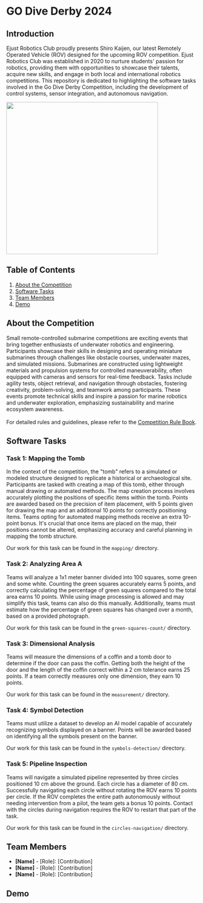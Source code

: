 # GO Dive Derby 2024

## Introduction
Ejust Robotics Club proudly presents Shiro Kaijen, our latest Remotely Operated Vehicle (ROV) designed for the upcoming ROV competition. Ejust Robotics Club was established in 2020 to nurture students' passion for robotics, providing them with opportunities to showcase their talents, acquire new skills, and engage in both local and international robotics competitions. This repository is dedicated to highlighting the software tasks involved in the Go Dive Derby Competition, including the development of control systems, sensor integration, and autonomous navigation.

<img src="images/team_photo" width="400">


## Table of Contents
1. [About the Competition](#about-the-competition)
1. [Software Tasks](#software-tasks) 
1. [Team Members](#team-members)
1. [Demo](#demo)


## About the Competition
Small remote-controlled submarine competitions are exciting events that bring together enthusiasts of underwater robotics and engineering. Participants showcase their skills in designing and operating miniature submarines through challenges like obstacle courses, underwater mazes, and simulated missions. Submarines are constructed using lightweight materials and propulsion systems for controlled maneuverability, often equipped with cameras and sensors for real-time feedback. Tasks include agility tests, object retrieval, and navigation through obstacles, fostering creativity, problem-solving, and teamwork among participants. These events promote technical skills and inspire a passion for marine robotics and underwater exploration, emphasizing sustainability and marine ecosystem awareness. <br> <br>
For detailed rules and guidelines, please refer to the [Competition Rule Book](https://drive.google.com/file/d/1jpSVa2LGZGNbB3ZjQbqmj3Nvcj06yKWg/view?usp=sharing).


## Software Tasks

### Task 1: Mapping the Tomb
In the context of the competition, the "tomb" refers to a simulated or modeled structure designed to replicate a historical or archaeological site. Participants are tasked with creating a map of this tomb, either through manual drawing or automated methods. The map creation process involves accurately plotting the positions of specific items within the tomb. Points are awarded based on the precision of item placement, with 5 points given for drawing the map and an additional 10 points for correctly positioning items. Teams opting for automated mapping methods receive an extra 10-point bonus. It's crucial that once items are placed on the map, their positions cannot be altered, emphasizing accuracy and careful planning in mapping the tomb structure.

Our work for this task can be found in the `mapping/` directory.

### Task 2: Analyzing Area A
Teams will analyze a 1x1 meter banner divided into 100 squares, some green and some white. Counting the green squares accurately earns 5 points, and correctly calculating the percentage of green squares compared to the total area earns 10 points. While using image processing is allowed and may simplify this task, teams can also do this manually. Additionally, teams must estimate how the percentage of green squares has changed over a month, based on a provided photograph.

Our work for this task can be found in the `green-squares-count/` directory.


### Task 3: Dimensional Analysis
Teams will measure the dimensions of a coffin and a tomb door to determine if the door can pass the coffin. Getting both the height of the door and the length of the coffin correct within a 2 cm tolerance earns 25 points. If a team correctly measures only one dimension, they earn 10 points. 

Our work for this task can be found in the `measurement/` directory.

### Task 4: Symbol Detection
Teams must utilize a dataset to develop an AI model capable of accurately recognizing symbols displayed on a banner. Points will be awarded based on identifying all the symbols present on the banner.

Our work for this task can be found in the `symbols-detection/` directory.


### Task 5: Pipeline Inspection
Teams will navigate a simulated pipeline represented by three circles positioned 10 cm above the ground. Each circle has a diameter of 80 cm. Successfully navigating each circle without rotating the ROV earns 10 points per circle. If the ROV completes the entire path autonomously without needing intervention from a pilot, the team gets a bonus 10 points. Contact with the circles during navigation requires the ROV to restart that part of the task.

Our work for this task can be found in the `circles-navigation/` directory.


## Team Members
- **[Name]** - [Role]: [Contribution]
- **[Name]** - [Role]: [Contribution]
- **[Name]** - [Role]: [Contribution]


## Demo
